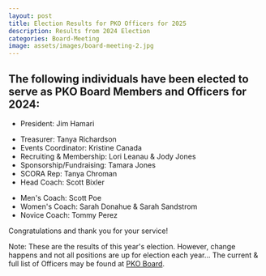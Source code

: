 ```yaml
---
layout: post
title: Election Results for PKO Officers for 2025
description: Results from 2024 Election
categories: Board-Meeting
image: assets/images/board-meeting-2.jpg
---
```

 

The following individuals have been elected to serve as PKO Board Members and Officers for 2024:
-----------------------------

- President:                Jim Hamari
<!--  
The following five positions serve for two years and are up for election in odd-numbered years.
-->
<!-- - Vice President:           Cindy Holton -->
<!-- - Secretary:                Brenda Breslin -->
<!-- - Equipment Coordinator:    Mike Caset & Tracy Lukehart -->
<!-- - Transportation:           Dale Pederson -->
<!-- - Communications:           Joshua Tickenoff  -->
<!--
 The next six positions serve for two years and are up for election in even-numbered years.
-->
- Treasurer:                Tanya Richardson
- Events Coordinator:       Kristine Canada
- Recruiting & Membership:  Lori Leanau & Jody Jones
- Sponsorship/Fundraising:  Tamara Jones 
- SCORA Rep:                Tanya Chroman
- Head Coach:               Scott Bixler
<!--
The remaining positions serve for one year
-->
- Men's Coach:              Scott Poe
- Women's Coach:            Sarah Donahue & Sarah Sandstrom
- Novice Coach:             Tommy Perez

Congratulations and thank you for your service!

Note: These are the results of this year's election. However, change happens and not all positions are up for election each year... The current & full list of Officers may be found at <A href="/board/">PKO Board</A>.

